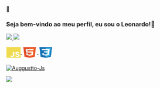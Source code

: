 👋
###  Seja bem-vindo ao meu perfil, eu sou o Leonardo!🚀
<div align="center" style="display: flex; justify-content: space-between; width:100%">
  <a href="https://github.com/Auggustto">
  <img height="150em" src="https://github-readme-stats.vercel.app/api?username=Auggustto&show_icons=true&theme=dracula&include_all_commits=true&count_private=true"/>
  <img height="150em" src="https://github-readme-stats.vercel.app/api/top-langs/?username=uLuccas&layout=compact&langs_count=7&theme=dracula"/>
</div>
   
  <div style="display: inline_block"><br>
   <img align="center" alt="Auggustto-Js" height="30" width="40" src="https://raw.githubusercontent.com/devicons/devicon/master/icons/javascript/javascript-plain.svg">
<!--    <img align="center" alt="Auggustto-Ts" height="30" width="40" src="https://raw.githubusercontent.com/devicons/devicon/master/icons/node/node.svg"> -->
<!--    <img align="center" alt="Auggustto-React" height="30" width="40" src="https://raw.githubusercontent.com/devicons/devicon/master/icons/react/react-original.svg"> -->
   <img align="center" alt="Auggustto-HTML" height="30" width="40" src="https://raw.githubusercontent.com/devicons/devicon/master/icons/html5/html5-original.svg">
   <img align="center" alt="Auggustto-CSS" height="30" width="40" src="https://raw.githubusercontent.com/devicons/devicon/master/icons/css3/css3-original.svg">

</div>

<div style="display: inline_block"> 
<!--   <a href="https://www.instagram.com/ubeico.ofc/" target="_blank"><img src="https://img.shields.io/badge/-Instagram-%23E4405F?style=for-the-badge&logo=instagram&logoColor=white" target="_blank"></a> -->
<br>
<img align="center" alt="Auggustto-Js" height="30" width="40" src="[![Top Langs](https://github-readme-stats.vercel.app/api/top-langs/?username=anuraghazra)](https://github.com/anuraghazra/github-readme-stats)">
  
  
<!-- [![Top Langs](https://github-readme-stats.vercel.app/api/top-langs/?username=anuraghazra)](https://github.com/anuraghazra/github-readme-stats) -->

  
  <a href="https://www.linkedin.com/in/leonardo-augusto-9316081b7" target="_blank"><img src="https://img.shields.io/badge/-LinkedIn-%230077B5?style=for-the-badge&logo=linkedin&logoColor=white" target="_blank"></a>
</div>
  
<!-- ![snake gif](https://github.com/Auggustto/Auggustto/blob/output/github-contribution-grid-snake.svg) -->
